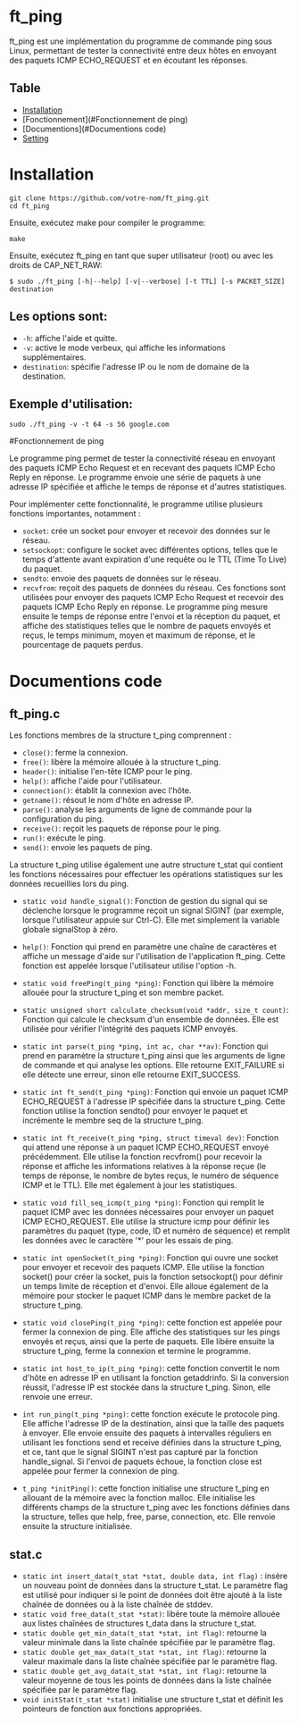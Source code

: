 # ft_ping
ft_ping est une implémentation du programme de commande ping sous Linux, permettant de tester la connectivité entre deux hôtes en envoyant des paquets ICMP ECHO_REQUEST et en écoutant les réponses.
## Table
- [Installation](#Installation)
- [Fonctionnement](#Fonctionnement de ping)
- [Documentions](#Documentions code)
- [Setting](#Setting)

# Installation
```fish
git clone https://github.com/votre-nom/ft_ping.git
cd ft_ping
```

Ensuite, exécutez make pour compiler le programme:

```fish
make
```

Ensuite, exécutez ft_ping en tant que super utilisateur (root) ou avec les droits de CAP_NET_RAW:
```fish
$ sudo ./ft_ping [-h|--help] [-v|--verbose] [-t TTL] [-s PACKET_SIZE] destination
```

## Les options sont:
- ```-h```: affiche l'aide et quitte.
- ```-v```: active le mode verbeux, qui affiche les informations supplémentaires.
- ```destination```: spécifie l'adresse IP ou le nom de domaine de la destination.

## Exemple d'utilisation:

```fish
sudo ./ft_ping -v -t 64 -s 56 google.com
```

#Fonctionnement de ping

Le programme ping permet de tester la connectivité réseau en envoyant des paquets ICMP Echo Request et en recevant des paquets ICMP Echo Reply en réponse. Le programme envoie une série de paquets à une adresse IP spécifiée et affiche le temps de réponse et d'autres statistiques.

Pour implémenter cette fonctionnalité, le programme utilise plusieurs fonctions importantes, notamment :

- ```socket```: crée un socket pour envoyer et recevoir des données sur le réseau.
- ```setsockopt```: configure le socket avec différentes options, telles que le temps d'attente avant expiration d'une requête ou le TTL (Time To Live) du paquet.
- ```sendto```: envoie des paquets de données sur le réseau.
- ```recvfrom```: reçoit des paquets de données du réseau.
Ces fonctions sont utilisées pour envoyer des paquets ICMP Echo Request et recevoir des paquets ICMP Echo Reply en réponse. Le programme ping mesure ensuite le temps de réponse entre l'envoi et la réception du paquet, et affiche des statistiques telles que le nombre de paquets envoyés et reçus, le temps minimum, moyen et maximum de réponse, et le pourcentage de paquets perdus.

# Documentions code

## ft_ping.c

Les fonctions membres de la structure t_ping comprennent :
- ```close()```: ferme la connexion.
- ```free()```: libère la mémoire allouée à la structure t_ping.
- ```header()```: initialise l'en-tête ICMP pour le ping.
- ```help()```: affiche l'aide pour l'utilisateur.
- ```connection()```: établit la connexion avec l'hôte.
- ```getname()```: résout le nom d'hôte en adresse IP.
- ```parse()```: analyse les arguments de ligne de commande pour la configuration du ping.
- ```receive()```: reçoit les paquets de réponse pour le ping.
- ```run()```: exécute le ping.
- ```send()```: envoie les paquets de ping.

La structure t_ping utilise également une autre structure t_stat qui contient les fonctions nécessaires pour effectuer les opérations statistiques sur les données recueillies lors du ping.

- ```static void handle_signal()```: Fonction de gestion du signal qui se déclenche lorsque le programme reçoit un signal SIGINT (par exemple, lorsque l'utilisateur appuie sur Ctrl-C). Elle met simplement la variable globale signalStop à zéro.

- ```help()```: Fonction qui prend en paramètre une chaîne de caractères et affiche un message d'aide sur l'utilisation de l'application ft_ping. Cette fonction est appelée lorsque l'utilisateur utilise l'option -h.

- ```static void freePing(t_ping *ping)```: Fonction qui libère la mémoire allouée pour la structure t_ping et son membre packet.

- ```static unsigned short calculate_checksum(void *addr, size_t count)```: Fonction qui calcule le checksum d'un ensemble de données. Elle est utilisée pour vérifier l'intégrité des paquets ICMP envoyés.

- ```static int parse(t_ping *ping, int ac, char **av)```: Fonction qui prend en paramètre la structure t_ping ainsi que les arguments de ligne de commande et qui analyse les options. Elle retourne EXIT_FAILURE si elle détecte une erreur, sinon elle retourne EXIT_SUCCESS.

- ```static int ft_send(t_ping *ping)```: Fonction qui envoie un paquet ICMP ECHO_REQUEST à l'adresse IP spécifiée dans la structure t_ping. Cette fonction utilise la fonction sendto() pour envoyer le paquet et incrémente le membre seq de la structure t_ping.

- ```static int ft_receive(t_ping *ping, struct timeval dev)```: Fonction qui attend une réponse à un paquet ICMP ECHO_REQUEST envoyé précédemment. Elle utilise la fonction recvfrom() pour recevoir la réponse et affiche les informations relatives à la réponse reçue (le temps de réponse, le nombre de bytes reçus, le numéro de séquence ICMP et le TTL). Elle met également à jour les statistiques.

- ```static void fill_seq_icmp(t_ping *ping)```: Fonction qui remplit le paquet ICMP avec les données nécessaires pour envoyer un paquet ICMP ECHO_REQUEST. Elle utilise la structure icmp pour définir les paramètres du paquet (type, code, ID et numéro de séquence) et remplit les données avec le caractère '*' pour les essais de ping.

- ```static int openSocket(t_ping *ping)```: Fonction qui ouvre une socket pour envoyer et recevoir des paquets ICMP. Elle utilise la fonction socket() pour créer la socket, puis la fonction setsockopt() pour définir un temps limite de réception et d'envoi. Elle alloue également de la mémoire pour stocker le paquet ICMP dans le membre packet de la structure t_ping.

- ```static void closePing(t_ping *ping)```: cette fonction est appelée pour fermer la connexion de ping. Elle affiche des statistiques sur les pings envoyés et reçus, ainsi que la perte de paquets. Elle libère ensuite la structure t_ping, ferme la connexion et termine le programme.

- ```static int host_to_ip(t_ping *ping)```: cette fonction convertit le nom d'hôte en adresse IP en utilisant la fonction getaddrinfo. Si la conversion réussit, l'adresse IP est stockée dans la structure t_ping. Sinon, elle renvoie une erreur.

- ```int run_ping(t_ping *ping)```: cette fonction exécute le protocole ping. Elle affiche l'adresse IP de la destination, ainsi que la taille des paquets à envoyer. Elle envoie ensuite des paquets à intervalles réguliers en utilisant les fonctions send et receive définies dans la structure t_ping, et ce, tant que le signal SIGINT n'est pas capturé par la fonction handle_signal. Si l'envoi de paquets échoue, la fonction close est appelée pour fermer la connexion de ping.
- ```t_ping *initPing()```: cette fonction initialise une structure t_ping en allouant de la mémoire avec la fonction malloc. Elle initialise les différents champs de la structure t_ping avec les fonctions définies dans la structure, telles que help, free, parse, connection, etc. Elle renvoie ensuite la structure initialisée.

## stat.c
- ```static int insert_data(t_stat *stat, double data, int flag)``` : insère un nouveau point de données dans la structure t_stat. Le paramètre flag est utilisé pour indiquer si le point de données doit être ajouté à la liste chaînée de données ou à la liste chaînée de stddev.
- ```static void free_data(t_stat *stat)```: libère toute la mémoire allouée aux listes chaînées de structures t_data dans la structure t_stat.
- ```static double get_min_data(t_stat *stat, int flag)```: retourne la valeur minimale dans la liste chaînée spécifiée par le paramètre flag.
- ```static double get_max_data(t_stat *stat, int flag)```: retourne la valeur maximale dans la liste chaînée spécifiée par le paramètre flag.
- ```static double get_avg_data(t_stat *stat, int flag)```: retourne la valeur moyenne de tous les points de données dans la liste chaînée spécifiée par le paramètre flag.
- ```void initStat(t_stat *stat)``` initialise une structure t_stat et définit les pointeurs de fonction aux fonctions appropriées.
